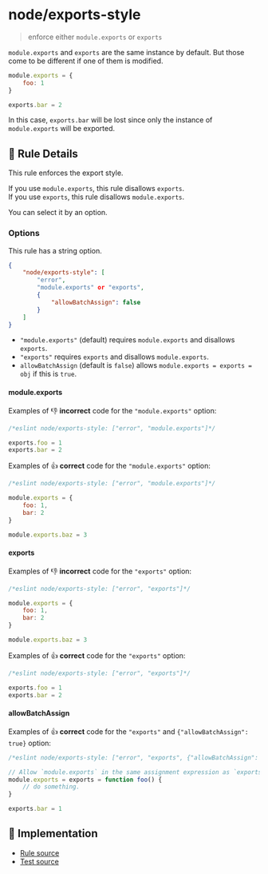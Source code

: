 # node/exports-style
> enforce either `module.exports` or `exports`

`module.exports` and `exports` are the same instance by default.
But those come to be different if one of them is modified.

```js
module.exports = {
    foo: 1
}

exports.bar = 2
```

In this case, `exports.bar` will be lost since only the instance of `module.exports` will be exported.

## 📖 Rule Details

This rule enforces the export style.

If you use `module.exports`, this rule disallows `exports`.<br>
If you use `exports`, this rule disallows `module.exports`.

You can select it by an option.

### Options

This rule has a string option.

```json
{
    "node/exports-style": [
        "error",
        "module.exports" or "exports",
        {
            "allowBatchAssign": false
        }
    ]
}
```

- `"module.exports"` (default) requires `module.exports` and disallows `exports`.
- `"exports"` requires `exports` and disallows `module.exports`.
- `allowBatchAssign` (default is `false`) allows `module.exports = exports = obj` if this is `true`.

#### module.exports

Examples of :-1: **incorrect** code for the `"module.exports"` option:

```js
/*eslint node/exports-style: ["error", "module.exports"]*/

exports.foo = 1
exports.bar = 2
```

Examples of :+1: **correct** code for the `"module.exports"` option:

```js
/*eslint node/exports-style: ["error", "module.exports"]*/

module.exports = {
    foo: 1,
    bar: 2
}

module.exports.baz = 3
```

#### exports

Examples of :-1: **incorrect** code for the `"exports"` option:

```js
/*eslint node/exports-style: ["error", "exports"]*/

module.exports = {
    foo: 1,
    bar: 2
}

module.exports.baz = 3
```

Examples of :+1: **correct** code for the `"exports"` option:

```js
/*eslint node/exports-style: ["error", "exports"]*/

exports.foo = 1
exports.bar = 2
```

#### allowBatchAssign

Examples of :+1: **correct** code for the `"exports"` and `{"allowBatchAssign": true}` option:

```js
/*eslint node/exports-style: ["error", "exports", {"allowBatchAssign": true}]*/

// Allow `module.exports` in the same assignment expression as `exports`.
module.exports = exports = function foo() {
    // do something.
}

exports.bar = 1
```

## 🔎 Implementation

- [Rule source](../../lib/rules/exports-style.js)
- [Test source](../../tests/lib/rules/exports-style.js)
